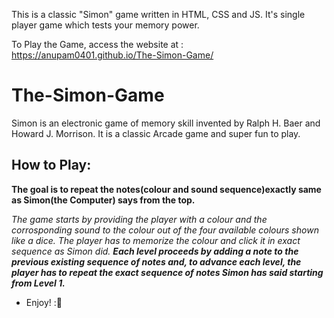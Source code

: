 This is a classic "Simon" game written in HTML, CSS and JS.
It's single player game which tests your memory power.

To Play the Game, access the website at : https://anupam0401.github.io/The-Simon-Game/

# The-Simon-Game
Simon is an electronic game of memory skill invented by Ralph H. Baer and Howard J. Morrison.
It is a classic Arcade game and super fun to play.


## How to Play:

**The goal is to repeat the notes(colour and sound sequence)exactly same as Simon(the Computer) says from the top.**

*The game starts by providing the player with a colour and the corrosponding sound to the colour out of the four available colours shown like a dice.*
*The player has to memorize the colour and click it in exact sequence as Simon did.*
***Each level proceeds by adding a note to the previous existing sequence of notes and,
to advance each level, the player has to repeat the exact sequence of notes Simon has said starting from Level 1.***


- Enjoy! :🎲

